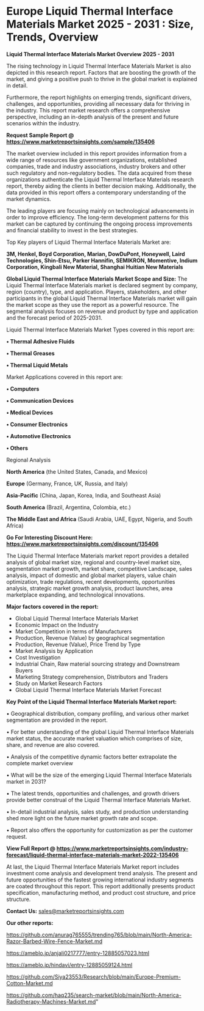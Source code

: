  # Europe Liquid Thermal Interface Materials Market 2025 - 2031 : Size, Trends, Overview

<Strong> Liquid Thermal Interface Materials Market Overview 2025 - 2031</strong>

The rising technology in Liquid Thermal Interface Materials Market is also depicted in this research report. Factors that are boosting the growth of the market, and giving a positive push to thrive in the global market is explained in detail.

Furthermore, the report highlights on emerging trends, significant drivers, challenges, and opportunities, providing all necessary data for thriving in the industry. This report market research offers a comprehensive perspective, including an in-depth analysis of the present and future scenarios within the industry.

<strong>Request Sample Report @ <a href=https://www.marketreportsinsights.com/sample/135406>https://www.marketreportsinsights.com/sample/135406</a></strong>

The market overview included in this report provides information from a wide range of resources like government organizations, established companies, trade and industry associations, industry brokers and other such regulatory and non-regulatory bodies. The data acquired from these organizations authenticate the Liquid Thermal Interface Materials research report, thereby aiding the clients in better decision making. Additionally, the data provided in this report offers a contemporary understanding of the market dynamics.

The leading players are focusing mainly on technological advancements in order to improve efficiency. The long-term development patterns for this market can be captured by continuing the ongoing process improvements and financial stability to invest in the best strategies.

Top Key players of Liquid Thermal Interface Materials Market are:

<strong>3M, Henkel, Boyd Corporation, Marian, DowDuPont, Honeywell, Laird Technologies, Shin-Etsu, Parker Hannifin, SEMIKRON, Momentive, Indium Corporation, Kingbali New Material, Shanghai Huitian New Materials</strong>

<strong><b>Global Liquid Thermal Interface Materials Market Scope and Size:</b></strong>
The Liquid Thermal Interface Materials market is declared segment by company, region (country), type, and application. Players, stakeholders, and other participants in the global Liquid Thermal Interface Materials market will gain the market scope as they use the report as a powerful resource. The segmental analysis focuses on revenue and product by type and application and the forecast period of 2025-2031.

Liquid Thermal Interface Materials Market Types covered in this report are:

<strong>• Thermal Adhesive Fluids

• Thermal Greases

• Thermal Liquid Metals</strong>

Market Applications covered in this report are:

<strong>• Computers

• Communication Devices

• Medical Devices

• Consumer Electronics

• Automotive Electronics

• Others</strong> 

Regional Analysis

<strong>North America</strong> (the United States, Canada, and Mexico)

<strong>Europe</strong> (Germany, France, UK, Russia, and Italy)

<strong>Asia-Pacific</strong> (China, Japan, Korea, India, and Southeast Asia)

<strong>South America</strong> (Brazil, Argentina, Colombia, etc.)

<strong>The Middle East and Africa</strong> (Saudi Arabia, UAE, Egypt, Nigeria, and South Africa)

<strong>Go For Interesting Discount Here: <a href=https://www.marketreportsinsights.com/discount/135406>https://www.marketreportsinsights.com/discount/135406</a></strong>

The Liquid Thermal Interface Materials market report provides a detailed analysis of global market size, regional and country-level market size, segmentation market growth, market share, competitive Landscape, sales analysis, impact of domestic and global market players, value chain optimization, trade regulations, recent developments, opportunities analysis, strategic market growth analysis, product launches, area marketplace expanding, and technological innovations.

<strong><b>Major factors covered in the report:</b></strong>
<ul>
  <li>Global Liquid Thermal Interface Materials Market </li>
  <li>Economic Impact on the Industry</li>
  <li>Market Competition in terms of Manufacturers</li>
  <li>Production, Revenue (Value) by geographical segmentation</li>
  <li>Production, Revenue (Value), Price Trend by Type</li>
  <li>Market Analysis by Application</li>
  <li>Cost Investigation</li>
  <li>Industrial Chain, Raw material sourcing strategy and Downstream Buyers</li>
  <li>Marketing Strategy comprehension, Distributors and Traders</li>
  <li>Study on Market Research Factors</li>
  <li>Global Liquid Thermal Interface Materials Market Forecast</li>
</ul>

<strong><b>Key Point of the Liquid Thermal Interface Materials Market report:</b></strong>

• Geographical distribution, company profiling, and various other market segmentation are provided in the report.

• For better understanding of the global Liquid Thermal Interface Materials market status, the accurate market valuation which comprises of size, share, and revenue are also covered.

• Analysis of the competitive dynamic factors better extrapolate the complete market overview

• What will be the size of the emerging Liquid Thermal Interface Materials market in 2031?

• The latest trends, opportunities and challenges, and growth drivers provide better construal of the Liquid Thermal Interface Materials Market.

• In-detail industrial analysis, sales study, and production understanding shed more light on the future market growth rate and scope.

• Report also offers the opportunity for customization as per the customer request.

<strong><b>View Full Report @ <a href=https://www.marketreportsinsights.com/industry-forecast/liquid-thermal-interface-materials-market-2022-135406>https://www.marketreportsinsights.com/industry-forecast/liquid-thermal-interface-materials-market-2022-135406</a></b></strong>


At last, the Liquid Thermal Interface Materials Market report includes investment come analysis and development trend analysis. The present and future opportunities of the fastest growing international industry segments are coated throughout this report. This report additionally presents product specification, manufacturing method, and product cost structure, and price structure.

<strong>Contact Us:</strong>
sales@marketreportsinsights.com

<strong>Our other reports:</strong>

<a href=https://github.com/anurag765555/trending765/blob/main/North-America-Razor-Barbed-Wire-Fence-Market.md>https://github.com/anurag765555/trending765/blob/main/North-America-Razor-Barbed-Wire-Fence-Market.md</a>

<a href=https://ameblo.jp/anjali0217777/entry-12885057023.html>https://ameblo.jp/anjali0217777/entry-12885057023.html</a>

<a href=https://ameblo.jp/hindavi/entry-12885059124.html>https://ameblo.jp/hindavi/entry-12885059124.html</a>

<a href=https://github.com/Siya23553/Research/blob/main/Europe-Premium-Cotton-Market.md>https://github.com/Siya23553/Research/blob/main/Europe-Premium-Cotton-Market.md</a>

<a href=https://github.com/haq235/search-market/blob/main/North-America-Radiotherapy-Machines-Market.md>https://github.com/haq235/search-market/blob/main/North-America-Radiotherapy-Machines-Market.md</a>"
